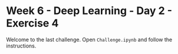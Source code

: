 # Week 6 - Deep Learning - Day 2 - Exercise 4

Welcome to the last challenge. Open `Challenge.ipynb` and follow the instructions.
